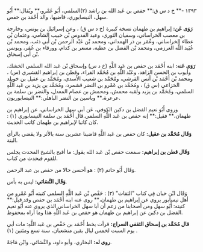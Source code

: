 ١٣٩٣ -** خ د س ق:** حفص بن عَبد الله بن راشد (٢)السلمي، أَبُو عَمْرو،** ويُقال:** أَبُو سهل، النيسابوري، قاضيها، والد أَحْمَد بن حفص.

**رَوَى عَن:** إبراهيم بن طهمان نسخة كبيرة (خ د س ق) ، وعن إسرائيل بن يونس، وخارجة بن معصب الخراساني، وسفيان الثوري، وعبد القدوس بْن حبيب الشامي، وعثمان بْن عطاء الخراساني، وعُمَر بن ذر الهمداني، ومحمد بْن عَبْد الرحمن بْن أَبي ذئب، ومحمد بْن عُبَيد اللَّه العرزمي، ومحمد بْن الفضل بن عطية، مسعر بن كدام، وورقاء بن عُمَر، ويونس بْن أَبي إسحاق.

**رَوَى عَنه:** ابنه أَحْمَد بن حفص بن عَبد اللَّهِ (خ د س) وإسحاق بْن عَبد الله السلمي الخشك، وأيوب بن الحسن الزاهد، وعَبْد اللَّهِ بن مُحَمَّد الفراء، وقطن بن إبراهيم القشيري (س) ، ومحمد بْن أَحْمَد بْن أنس القرشي، ومُحَمَّد بن شعيب الأسدي، ومُحَمَّد بن عقيل بن خويلد الخزاعي (س ق) ، ومُحَمَّد بن عَمْرو بن النضر قشمرد، ومُحَمَّد بن يزيد بن عَبد اللَّهِ السلمي، ومُحَمَّد بن يزيد ولقبه محمش، ومحمش بن عصام المعدل، والنضر بن سلمة بن عرعرة،** وياسين بن النضر الباهلي:** النيسابوريون.

وروى أَبُو نعيم الفضل بن دكين الكوفي، عَن أبي سهل الخراساني، عن إبراهيم بن طهمان،** فقيل:** إنه حفص بن عَبد اللَّهِ السلمي.قال أَحْمَد بن سلمة النيسابوري (١) : كان كاتبا لإبراهيم بن طهمان كاتب الحديث.

**وَقَال مُحَمَّد بن عقيل:** كان حفص بن عَبد اللَّهِ قاضينا عشرين سنة بالأثر ولا يقضي بالرأي البتة.

**وَقَال قطن بن إبراهيم:** سمعت حفص بْن عَبد الله يقول: ما أقبح بالشيخ المحدث يجلس للقوم فيحدث من كتاب.

وَقَال أَبُو حاتم (٢) : هو أحسن حالا من حفص بن عبد الرحمن.

**وَقَال النَّسَائي:** ليس به بأس.

وَقَال ابْن حبان فِي كتاب "الثقات" (٣) : حَفْص بْن عَبد اللَّهِ السلمي كنيته أَبُو عَمْرو من أهل نيسابور يروي عن إبراهيم بن طهمان،** روى عنه ابنه أَحْمَد بن حفص وقد قيل:** كنيته: أَبُو سهل ومن أصحابنا من زعم أن أبا سهل الخراساني الذي يروي عنه أَبُو نعيم الفضل بن دكين عن إبراهيم بن طهمان هو حفص بن عَبد اللَّهِ هذا وما أراه بمحفوظ.

**قال مُحَمَّد بن إسحاق الثقفي السراج:** قرأت بخط أَحْمَد بن حَفْص بن عَبد اللَّهِ: مات أبي يوم السبت لخمس ليال بقين منشعبان، سنة تسع ومئتين (١) .

**روى له:** البخاري، وأبو داود، والنَّسَائي، وابْن مَاجَهْ.